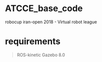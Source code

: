 # ATCCE_base_code #
robocup iran-open 2018 - Virtual robot league

# requirements #
> ROS-kinetic 
> Gazebo 8.0 
